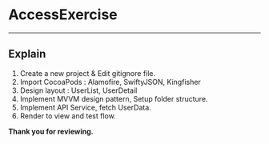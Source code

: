 # AccessExercise
---
## Explain
1. Create a new project & Edit gitignore file.
2. Import CocoaPods : Alamofire, SwiftyJSON, Kingfisher
3. Design layout : UserList, UserDetail
4. Implement MVVM design pattern, Setup folder structure.
5. Implement API Service, fetch UserData.
6. Render to view and test flow.

**Thank you for reviewing.**
